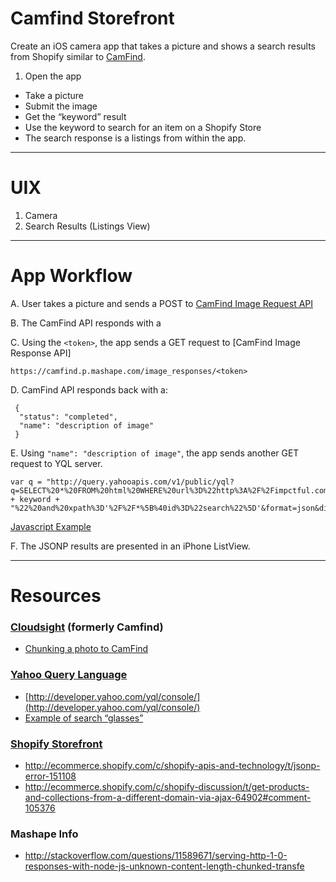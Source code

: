 # Camfind Storefront

Create an iOS camera app that takes a picture and shows a search results from Shopify similar to [CamFind](https://itunes.apple.com/us/app/camfind-search-qr-reader-price/id595857716?mt=8). 

1. Open the app
* Take a picture
* Submit the image
* Get the “keyword” result
* Use the keyword to search for an item on a Shopify Store
* The search response is a listings from within the app. 


---


# UIX

1. Camera
2. Search Results (Listings View)


---


# App Workflow

A. User takes a picture and sends a POST to [CamFind Image Request API](https://camfind.p.mashape.com/image_requests/)

B. The CamFind API responds with a <token>

C. Using the ```<token>```, the app sends a GET request to [CamFind Image Response API]

```language-powerbash
https://camfind.p.mashape.com/image_responses/<token>
```

D. CamFind API responds back with a:

```language-javascript
 {
  "status": "completed",
  "name": "description of image"
 }
```

E. Using ```"name": "description of image"```,  the app sends another GET request to YQL server. 

```language-bash
var q = "http://query.yahooapis.com/v1/public/yql?q=SELECT%20*%20FROM%20html%20WHERE%20url%3D%22http%3A%2F%2Fimpctful.com%2Fsearch%3Fx%3D0%26amp%3By%3D0%26amp%3Bq%3D" + keyword + "%22%20and%20xpath%3D'%2F%2F*%5B%40id%3D%22search%22%5D'&format=json&diagnostics=true&callback=?";
```

[Javascript Example](http://jsbin.com/IhawIwO/16/edit)

F. The JSONP results are presented in an iPhone ListView.


---

# Resources


### [Cloudsight](https://market.mashape.com/imagesearcher/cloudsight) (formerly Camfind)

* [Chunking a photo to CamFind](http://blog.frankgrimm.net/2010/11/howto-access-http-message-body-post-data-in-node-js)


### [Yahoo Query Language](http://developer.yahoo.com/yql/)

- [http://developer.yahoo.com/yql/console/](http://developer.yahoo.com/yql/console/)
- [Example of search “glasses”](http://developer.yahoo.com/yql/console/?q=SELECT%20*%20FROM%20html%20WHERE%20url%3D%22http%3A%2F%2Fimpctful.com%2Fsearch%3Fx%3D0%26amp%3By%3D0%26amp%3Bq%3Dglasses%22%20and%20xpath%3D'%2F%2F*%5B%40id%3D%22search%22%5D')


### [Shopify Storefront](http://docs.shopify.com/api/tutorials/creating-a-private-app)

- http://ecommerce.shopify.com/c/shopify-apis-and-technology/t/jsonp-error-151108
- http://ecommerce.shopify.com/c/shopify-discussion/t/get-products-and-collections-from-a-different-domain-via-ajax-64902#comment-105376


### Mashape Info

* http://stackoverflow.com/questions/11589671/serving-http-1-0-responses-with-node-js-unknown-content-length-chunked-transfe


